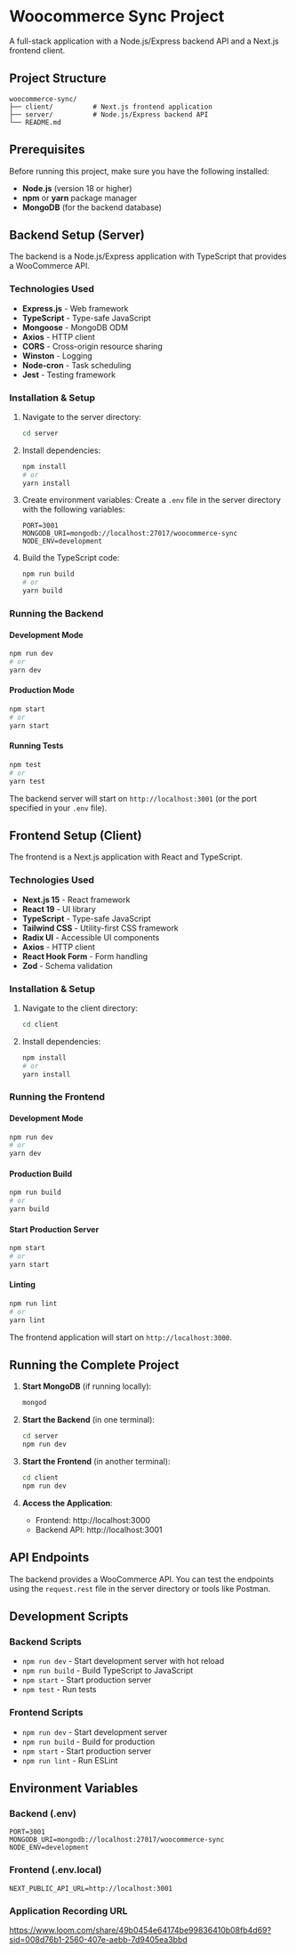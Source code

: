 # Woocommerce Sync Project

A full-stack application with a Node.js/Express backend API and a Next.js frontend client.

## Project Structure

```
woocommerce-sync/
├── client/          # Next.js frontend application
├── server/          # Node.js/Express backend API
└── README.md      
```

## Prerequisites

Before running this project, make sure you have the following installed:

- **Node.js** (version 18 or higher)
- **npm** or **yarn** package manager
- **MongoDB** (for the backend database)

## Backend Setup (Server)

The backend is a Node.js/Express application with TypeScript that provides a WooCommerce API.

### Technologies Used
- **Express.js** - Web framework
- **TypeScript** - Type-safe JavaScript
- **Mongoose** - MongoDB ODM
- **Axios** - HTTP client
- **CORS** - Cross-origin resource sharing
- **Winston** - Logging
- **Node-cron** - Task scheduling
- **Jest** - Testing framework

### Installation & Setup

1. Navigate to the server directory:
   ```bash
   cd server
   ```

2. Install dependencies:
   ```bash
   npm install
   # or
   yarn install
   ```

3. Create environment variables:
   Create a `.env` file in the server directory with the following variables:
   ```env
   PORT=3001
   MONGODB_URI=mongodb://localhost:27017/woocommerce-sync
   NODE_ENV=development
   ```

4. Build the TypeScript code:
   ```bash
   npm run build
   # or
   yarn build
   ```

### Running the Backend

#### Development Mode
```bash
npm run dev
# or
yarn dev
```

#### Production Mode
```bash
npm start
# or
yarn start
```

#### Running Tests
```bash
npm test
# or
yarn test
```

The backend server will start on `http://localhost:3001` (or the port specified in your `.env` file).

## Frontend Setup (Client)

The frontend is a Next.js application with React and TypeScript.

### Technologies Used
- **Next.js 15** - React framework
- **React 19** - UI library
- **TypeScript** - Type-safe JavaScript
- **Tailwind CSS** - Utility-first CSS framework
- **Radix UI** - Accessible UI components
- **Axios** - HTTP client
- **React Hook Form** - Form handling
- **Zod** - Schema validation

### Installation & Setup

1. Navigate to the client directory:
   ```bash
   cd client
   ```

2. Install dependencies:
   ```bash
   npm install
   # or
   yarn install
   ```

### Running the Frontend

#### Development Mode
```bash
npm run dev
# or
yarn dev
```

#### Production Build
```bash
npm run build
# or
yarn build
```

#### Start Production Server
```bash
npm start
# or
yarn start
```

#### Linting
```bash
npm run lint
# or
yarn lint
```

The frontend application will start on `http://localhost:3000`.

## Running the Complete Project

1. **Start MongoDB** (if running locally):
   ```bash
   mongod
   ```

2. **Start the Backend** (in one terminal):
   ```bash
   cd server
   npm run dev
   ```

3. **Start the Frontend** (in another terminal):
   ```bash
   cd client
   npm run dev
   ```

4. **Access the Application**:
   - Frontend: http://localhost:3000
   - Backend API: http://localhost:3001

## API Endpoints

The backend provides a WooCommerce API. You can test the endpoints using the `request.rest` file in the server directory or tools like Postman.

## Development Scripts

### Backend Scripts
- `npm run dev` - Start development server with hot reload
- `npm run build` - Build TypeScript to JavaScript
- `npm start` - Start production server
- `npm test` - Run tests

### Frontend Scripts
- `npm run dev` - Start development server
- `npm run build` - Build for production
- `npm start` - Start production server
- `npm run lint` - Run ESLint

## Environment Variables

### Backend (.env)
```env
PORT=3001
MONGODB_URI=mongodb://localhost:27017/woocommerce-sync
NODE_ENV=development
```

### Frontend (.env.local)
```env
NEXT_PUBLIC_API_URL=http://localhost:3001
```


### Application Recording URL
https://www.loom.com/share/49b0454e64174be99836410b08fb4d69?sid=008d76b1-2560-407e-aebb-7d9405ea3bbd 